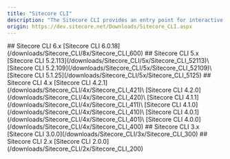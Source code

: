 ```yaml
---
title: "Sitecore CLI"
description: "The Sitecore CLI provides an entry point for interactive and automated command-line interaction with a Sitecore instance, including commands for pulling and synchronizing serialized Sitecore items."
origin: https://dev.sitecore.net/Downloads/Sitecore_CLI.aspx
---
```


<Card variant='outlineRaised' px={0} mb={8}>
<CardHeader>
## Sitecore CLI 6.x
</CardHeader>
<CardBody>
[Sitecore CLI 6.0.18](/downloads/Sitecore_CLI/8x/Sitecore_CLI_600)
</CardBody>          
</Card>

<Card variant='outlineRaised' px={0} mb={8}>
<CardHeader>
## Sitecore CLI 5.x
</CardHeader>
<CardBody>
[Sitecore CLI 5.2.113](/downloads/Sitecore_CLI/5x/Sitecore_CLI_52113)\
[Sitecore CLI 5.2.109](/downloads/Sitecore_CLI/5x/Sitecore_CLI_52109)\
[Sitecore CLI 5.1.25](/downloads/Sitecore_CLI/5x/Sitecore_CLI_5125)
</CardBody>          
</Card>

<Card variant='outlineRaised' px={0} mb={8}>
<CardHeader>
## Sitecore CLI 4.x
</CardHeader>
<CardBody>
[Sitecore CLI 4.2.1](/downloads/Sitecore_CLI/4x/Sitecore_CLI_421)\
[Sitecore CLI 4.2.0](/downloads/Sitecore_CLI/4x/Sitecore_CLI_420)\
[Sitecore CLI 4.1.1](/downloads/Sitecore_CLI/4x/Sitecore_CLI_411)\
[Sitecore CLI 4.1.0](/downloads/Sitecore_CLI/4x/Sitecore_CLI_410)\
[Sitecore CLI 4.0.1](/downloads/Sitecore_CLI/4x/Sitecore_CLI_401)\
[Sitecore CLI 4.0.0](/downloads/Sitecore_CLI/4x/Sitecore_CLI_400)
</CardBody>          
</Card>

<Card variant='outlineRaised' px={0} mb={8}>
<CardHeader>
## Sitecore CLI 3.x
</CardHeader>
<CardBody>
[Sitecore CLI 3.0.0](/downloads/Sitecore_CLI/3x/Sitecore_CLI_300)
</CardBody>          
</Card>

<Card variant='outlineRaised' px={0} mb={8}>
<CardHeader>
## Sitecore CLI 2.x
</CardHeader>
<CardBody>
[Sitecore CLI 2.0.0](/downloads/Sitecore_CLI/2x/Sitecore_CLI_200)
</CardBody>          
</Card>